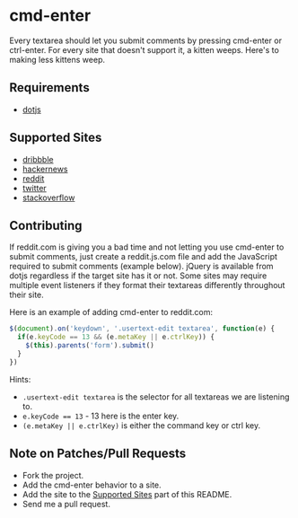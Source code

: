 # cmd-enter

Every textarea should let you submit comments by pressing cmd-enter or
ctrl-enter. For every site that doesn't support it, a kitten weeps. Here's
to making less kittens weep.

## Requirements

- [dotjs](https://github.com/defunkt/dotjs)

## Supported Sites

- [dribbble](https://github.com/dewski/cmd-enter/blob/master/dribbble.com.js)
- [hackernews](https://github.com/dewski/cmd-enter/blob/master/news.ycombinator.com.js)
- [reddit](https://github.com/dewski/cmd-enter/blob/master/reddit.com.js)
- [twitter](https://github.com/dewski/cmd-enter/blob/master/twitter.com.js)
- [stackoverflow](https://github.com/dewski/cmd-enter/blob/master/stackoverflow.com.js)

## Contributing

If reddit.com is giving you a bad time and not letting you use cmd-enter
to submit comments, just create a reddit.js.com file and add the JavaScript
required to submit comments (example below). jQuery is available from dotjs
regardless if the target site has it or not. Some sites may require multiple
event listeners if they format their textareas differently throughout their
site.

Here is an example of adding cmd-enter to reddit.com:

```js
$(document).on('keydown', '.usertext-edit textarea', function(e) {
  if(e.keyCode == 13 && (e.metaKey || e.ctrlKey)) {
    $(this).parents('form').submit()
  }
})
```

Hints:

- `.usertext-edit textarea` is the selector for all textareas we are listening to.
- `e.keyCode == 13` - 13 here is the enter key.
- `(e.metaKey || e.ctrlKey)` is either the command key or ctrl key.

## Note on Patches/Pull Requests

- Fork the project.
- Add the cmd-enter behavior to a site.
- Add the site to the [Supported Sites](https://github.com/dewski/cmd-enter#supported-sites) part of this README.
- Send me a pull request.
